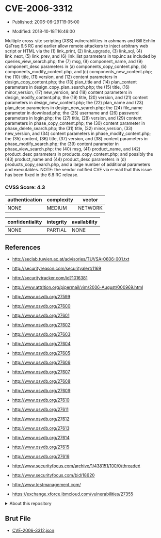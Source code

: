 # CVE-2006-3312

- Published: 2006-06-29T19:05:00

- Modified: 2018-10-18T16:46:00

Multiple cross-site scripting (XSS) vulnerabilities in ashmans and Bill Echlin QaTraq 6.5 RC and earlier allow remote attackers to inject arbitrary web script or HTML via the (1) link_print, (2) link_upgrade, (3) link_sql, (4) link_next, (5) link_prev, and (6) link_list parameters in top.inc as included by queries_view_search.php; the (7) msg, (8) component_name, and (9) component_desc parameters in (a) components_copy_content.php, (b) components_modify_content.php, and (c) components_new_content.php; the (10) title, (11) version, and (12) content parameters in design_copy_content.php; the (13) plan_title and (14) plan_content parameters in design_copy_plan_search.php; the (15) title, (16) minor_version, (17) new_version, and (18) content parameters in design_modify_content.php; the (19) title, (20) version, and (21) content parameters in design_new_content.php; the (22) plan_name and (23) plan_desc parameters in design_new_search.php; the (24) file_name parameter in download.php; the (25) username and (26) password parameters in login.php; the (27) title, (28) version, and (29) content parameters in phase_copy_content.php; the (30) content parameter in phase_delete_search.php; the (31) title, (32) minor_version, (33) new_version, and (34) content parameters in phase_modify_content.php; the (35) content, (36) title, (37) version, and (38) content parameters in phase_modify_search.php; the (39) content parameter in phase_view_search.php; the (40) msg, (41) product_name, and (42) product_desc parameters in products_copy_content.php; and possibly the (43) product_name and (44) product_desc parameters in (d) products_copy_search.php, and a large number of additional parameters and executables.  NOTE: the vendor notified CVE via e-mail that this issue has been fixed in the 6.8 RC release.

### CVSS Score: **4.3**

| authentication | complexity | vector |
| --- | --- | --- |
| NONE | MEDIUM | NETWORK |

| confidentiality | integrity | availability |
| --- | --- | --- |
| NONE | PARTIAL | NONE |

## References

* http://seclab.tuwien.ac.at/advisories/TUVSA-0606-001.txt

* http://securityreason.com/securityalert/1169

* http://securitytracker.com/id?1016381

* http://www.attrition.org/pipermail/vim/2006-August/000969.html

* http://www.osvdb.org/27599

* http://www.osvdb.org/27600

* http://www.osvdb.org/27601

* http://www.osvdb.org/27602

* http://www.osvdb.org/27603

* http://www.osvdb.org/27604

* http://www.osvdb.org/27605

* http://www.osvdb.org/27606

* http://www.osvdb.org/27607

* http://www.osvdb.org/27608

* http://www.osvdb.org/27609

* http://www.osvdb.org/27610

* http://www.osvdb.org/27611

* http://www.osvdb.org/27612

* http://www.osvdb.org/27613

* http://www.osvdb.org/27614

* http://www.osvdb.org/27615

* http://www.osvdb.org/27616

* http://www.securityfocus.com/archive/1/438151/100/0/threaded

* http://www.securityfocus.com/bid/18620

* http://www.testmanagement.com/

* https://exchange.xforce.ibmcloud.com/vulnerabilities/27355

<details>
<summary>About this repository</summary> 

  This repository is part of the project [Live Hack CVE](https://github.com/Live-Hack-CVE). Main website can be found [www.live-hack.org](https://www.live-hack.org) 
  
  Made by [Sn0wAlice](https://github.com/Sn0wAlice) for the people that care about security and need to have a feed of the latest CVEs. Hope you enjoy it, don't forget to star the repo and follow me on [Twitter](https://twitter.com/Sn0wAlice) and [Github](https://github.com/Sn0wAlice). And that is my [personnal website](https://www.alice-snow.me/)

  - [Home Page](https://github.com/Live-Hack-CVE)
  - [Framework](https://github.com/Live-Hack-CVE/cve-framework)
  - [CVE database](https://github.com/Live-Hack-CVE/full_database)
  - [Changelog](https://github.com/Live-Hack-CVE/Changelog)
</details>

## Brut File

* [CVE-2006-3312.json](https://raw.githubusercontent.com/Live-Hack-CVE/full_database/main/cves/2006/CVE-2006-3312.json)


